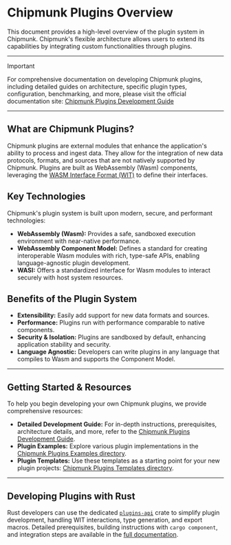 # Chipmunk Plugins Overview

This document provides a high-level overview of the plugin system in Chipmunk. Chipmunk's flexible architecture allows users to extend its capabilities by integrating custom functionalities through plugins.

---

> [!IMPORTANT]
> For comprehensive documentation on developing Chipmunk plugins, including detailed guides on architecture, specific plugin types, configuration, benchmarking, and more, please visit the official documentation site: [Chipmunk Plugins Development Guide](https://esrlabs.github.io/chipmunk/plugins/development-guide/)

---

## What are Chipmunk Plugins?

Chipmunk plugins are external modules that enhance the application's ability to process and ingest data. They allow for the integration of new data protocols, formats, and sources that are not natively supported by Chipmunk. Plugins are built as WebAssembly (Wasm) components, leveraging the [WASM Interface Format (WIT)](https://component-model.bytecodealliance.org/design/wit.html) to define their interfaces.

## Key Technologies

Chipmunk's plugin system is built upon modern, secure, and performant technologies:

* **WebAssembly (Wasm):** Provides a safe, sandboxed execution environment with near-native performance.
* **WebAssembly Component Model:** Defines a standard for creating interoperable Wasm modules with rich, type-safe APIs, enabling language-agnostic plugin development.
* **WASI:** Offers a standardized interface for Wasm modules to interact securely with host system resources.

## Benefits of the Plugin System

* **Extensibility:** Easily add support for new data formats and sources.
* **Performance:** Plugins run with performance comparable to native components.
* **Security & Isolation:** Plugins are sandboxed by default, enhancing application stability and security.
* **Language Agnostic:** Developers can write plugins in any language that compiles to Wasm and supports the Component Model.

---

## Getting Started & Resources

To help you begin developing your own Chipmunk plugins, we provide comprehensive resources:

* **Detailed Development Guide:** For in-depth instructions, prerequisites, architecture details, and more, refer to the [Chipmunk Plugins Development Guide](https://esrlabs.github.io/chipmunk/plugins/development-guide/).
* **Plugin Examples:** Explore various plugin implementations in the [Chipmunk Plugins Examples directory](https://github.com/esrlabs/chipmunk/tree/master/plugins/examples).
* **Plugin Templates:** Use these templates as a starting point for your new plugin projects: [Chipmunk Plugins Templates directory](https://github.com/esrlabs/chipmunk/tree/master/plugins/templates).

---

## Developing Plugins with Rust

Rust developers can use the dedicated [`plugins-api`](https://github.com/esrlabs/chipmunk/tree/master/plugins/plugins_api) crate to simplify plugin development, handling WIT interactions, type generation, and export macros. Detailed prerequisites, building instructions with `cargo component`, and integration steps are available in the [full documentation](https://esrlabs.github.io/chipmunk/plugins/development-guide/).
